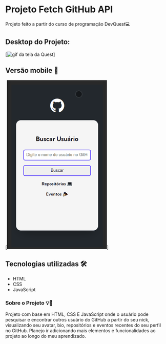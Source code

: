 # Projeto Fetch GitHub API
Projeto feito a partir do curso de programação DevQuest💻


## Desktop do Projeto:
[<img src="./design/screen.gif" alt="gif da tela da Quest">]

## Versão mobile 📱
[<img src="design/mobile.gif" alt="gif da tela da Quest versão mobile">]

## Tecnologias utilizadas 🛠
- HTML
- CSS
- JavaScript

### Sobre o Projeto 💡📌

Projeto com base em HTML, CSS E JavaScript onde o usuário pode pesquisar e encontrar outros usuário do GitHub a partir do seu nick, visualizando seu avatar, bio, repositórios e eventos recentes do seu perfil no GitHub.
Planejo ir adicionando mais elementos e funcionalidades ao projeto ao longo do meu aprendizado.
